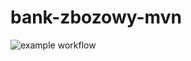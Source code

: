 # bank-zbozowy-mvn
![example workflow](https://github.com/kubsnn/bank-zbozowy-mvn/actions/workflows/ci.yml/badge.svg)
